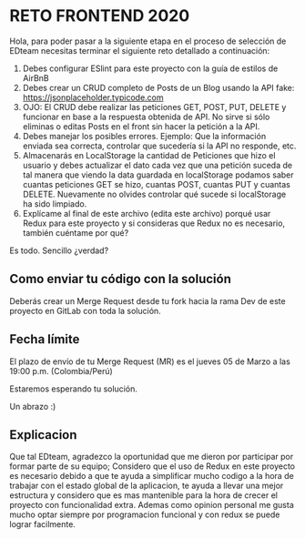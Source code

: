 # RETO FRONTEND 2020

Hola, para poder pasar a la siguiente etapa en el proceso de selección de EDteam necesitas terminar el siguiente reto detallado a continuación:

1. Debes configurar ESlint para este proyecto con la guía de estilos de AirBnB
2. Debes crear un CRUD completo de Posts de un Blog usando la API fake: https://jsonplaceholder.typicode.com
3. OJO: El CRUD debe realizar las peticiones GET, POST, PUT, DELETE y funcionar en base a la respuesta obtenida de API. No sirve si sólo eliminas o editas Posts en el front sin hacer la petición a la API.
4. Debes manejar los posibles errores. Ejemplo: Que la información enviada sea correcta, controlar que sucedería si la API no responde, etc.
5. Almacenarás en LocalStorage la cantidad de Peticiones que hizo el usuario y debes actualizar el dato cada vez que una petición suceda de tal manera que viendo la data guardada en localStorage podamos saber cuantas peticiones GET se hizo, cuantas POST, cuantas PUT y cuantas DELETE. Nuevamente no olvides controlar qué sucede si localStorage ha sido limpiado.
6. Explícame al final de este archivo (edita este archivo) porqué usar Redux para este proyecto y si consideras que Redux no es necesario, también cuéntame por qué?

Es todo. Sencillo ¿verdad?

## Como enviar tu código con la solución
Deberás crear un Merge Request desde tu fork hacia la rama Dev de este proyecto en GitLab con toda la solución.

## Fecha límite
El plazo de envío de tu Merge Request (MR) es el jueves 05 de Marzo a las 19:00 p.m. (Colombia/Perú)

Estaremos esperando tu solución.

Un abrazo :)

## Explicacion
Que tal EDteam, agradezco la oportunidad que me dieron por participar por formar parte de su equipo;
Considero que el uso de Redux en este proyecto es necesario debido a que te ayuda a simplificar mucho codigo
a la hora de trabajar con el estado global de la aplicacion, te ayuda a llevar una mejor estructura y considero que
es mas mantenible para la hora de crecer el proyecto con funcionalidad extra. Ademas como opinion personal 
me gusta mucho optar siempre por programacion funcional y con redux se puede lograr facilmente.